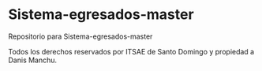 # Sistema-egresados-master
Repositorio para Sistema-egresados-master

Todos los derechos reservados por ITSAE de Santo Domingo y propiedad a Danis Manchu.
